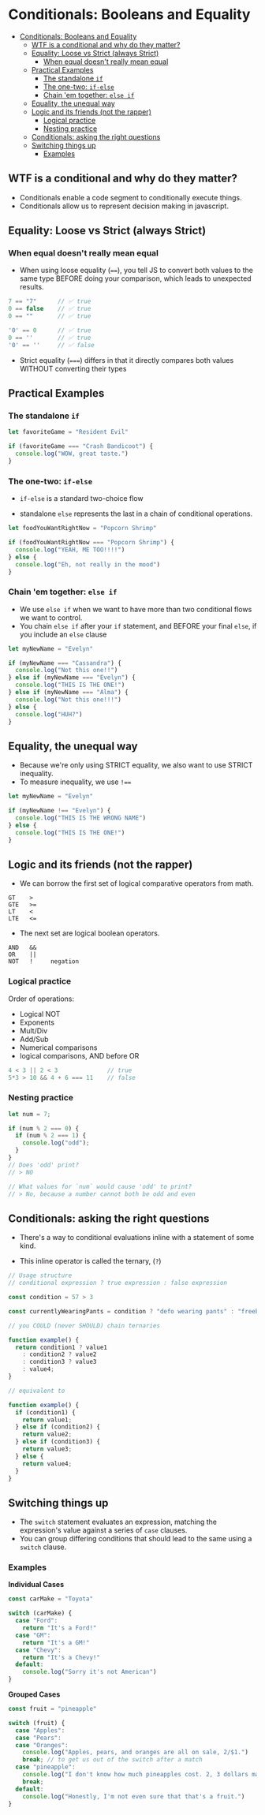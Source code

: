 # Conditionals: Booleans and Equality

- [Conditionals: Booleans and Equality](#conditionals-booleans-and-equality)
  - [WTF is a conditional and why do they matter?](#wtf-is-a-conditional-and-why-do-they-matter)
  - [Equality: Loose vs Strict (always Strict)](#equality-loose-vs-strict-always-strict)
    - [When equal doesn't really mean equal](#when-equal-doesnt-really-mean-equal)
  - [Practical Examples](#practical-examples)
    - [The standalone `if`](#the-standalone-if)
    - [The one-two: `if-else`](#the-one-two-if-else)
    - [Chain 'em together: `else if`](#chain-em-together-else-if)
  - [Equality, the unequal way](#equality-the-unequal-way)
  - [Logic and its friends (not the rapper)](#logic-and-its-friends-not-the-rapper)
    - [Logical practice](#logical-practice)
    - [Nesting practice](#nesting-practice)
  - [Conditionals: asking the right questions](#conditionals-asking-the-right-questions)
  - [Switching things up](#switching-things-up)
    - [Examples](#examples)

## WTF is a conditional and why do they matter?

- Conditionals enable a code segment to conditionally execute things.
- Conditionals allow us to represent decision making in javascript.

## Equality: Loose vs Strict (always Strict)

### When equal doesn't really mean equal

- When using loose equality (`==`), you tell JS to convert both values to the same type BEFORE doing your comparison, which leads to unexpected results.

```js
7 == "7"      // ✅ true
0 == false    // ✅ true
0 == ""       // ✅ true

'0' == 0      // ✅ true
0 == ''       // ✅ true
'0' == ''     // ✅ false
```

- Strict equality (`===`) differs in that it directly compares both values WITHOUT converting their types 

## Practical Examples

### The standalone `if`

```js
let favoriteGame = "Resident Evil"

if (favoriteGame === "Crash Bandicoot") {
  console.log("WOW, great taste.")
}
```

### The one-two: `if-else`

- `if-else` is a standard two-choice flow

- standalone `else` represents the last in a chain of conditional operations.

```js
let foodYouWantRightNow = "Popcorn Shrimp"

if (foodYouWantRightNow === "Popcorn Shrimp") {
  console.log("YEAH, ME TOO!!!!")
} else {
  console.log("Eh, not really in the mood")
}
```

### Chain 'em together: `else if`

- We use `else if` when we want to have more than two conditional flows we want to control.
- You chain `else if` after your `if` statement, and BEFORE your final `else`, if you include an `else` clause

```js
let myNewName = "Evelyn"

if (myNewName === "Cassandra") {
  console.log("Not this one!!")
} else if (myNewName === "Evelyn") {
  console.log("THIS IS THE ONE!")
} else if (myNewName === "Alma") {
  console.log("Not this one!!!")
} else {
  console.log("HUH?")
}
```

## Equality, the unequal way

- Because we're only using STRICT equality, we also want to use STRICT inequality.
- To measure inequality, we use `!==`

```js
let myNewName = "Evelyn"

if (myNewName !== "Evelyn") {
  console.log("THIS IS THE WRONG NAME")
} else {
  console.log("THIS IS THE ONE!")
}
```

## Logic and its friends (not the rapper)

- We can borrow the first set of logical comparative operators from math.

```
GT    >
GTE   >=
LT    <
LTE   <=
```

- The next set are logical boolean operators.

```
AND   &&
OR    ||
NOT   !     negation
```

### Logical practice

Order of operations:
  - Logical NOT
  - Exponents
  - Mult/Div
  - Add/Sub
  - Numerical comparisons
  - logical comparisons, AND before OR

```js
4 < 3 || 2 < 3              // true
5*3 > 10 && 4 + 6 === 11    // false
```

### Nesting practice

```js
let num = 7;

if (num % 2 === 0) {
  if (num % 2 === 1) {
    console.log("odd");
  }
}
// Does 'odd' print?
// > NO

// What values for `num` would cause 'odd' to print?
// > No, because a number cannot both be odd and even
```

## Conditionals: asking the right questions

- There's a way to conditional evaluations inline with a statement of some kind.

- This inline operator is called the ternary, (`?`)

```js
// Usage structure
// conditional expression ? true expression : false expression

const condition = 57 > 3

const currentlyWearingPants = condition ? "defo wearing pants" : "freeballing" 

// you COULD (never SHOULD) chain ternaries

function example() {
  return condition1 ? value1
    : condition2 ? value2
    : condition3 ? value3
    : value4;
}

// equivalent to

function example() {
  if (condition1) {
    return value1;
  } else if (condition2) {
    return value2;
  } else if (condition3) {
    return value3;
  } else {
    return value4;
  }
}
```

## Switching things up

- The `switch` statement evaluates an expression, matching the expression's value against a series of `case` clauses.
- You can group differing conditions that should lead to the same using a `switch` clause.

### Examples

**Individual Cases**

```js
const carMake = "Toyota"

switch (carMake) {
  case "Ford":
    return "It's a Ford!"
  case "GM":
    return "It's a GM!"
  case "Chevy":
    return "It's a Chevy!"
  default:
    console.log("Sorry it's not American")
}
```

**Grouped Cases**

```js
const fruit = "pineapple"

switch (fruit) {
  case "Apples":
  case "Pears":
  case "Oranges":
    console.log("Apples, pears, and oranges are all on sale, 2/$1.")
    break; // to get us out of the switch after a match
  case "pineapple":
    console.log("I don't know how much pineapples cost. 2, 3 dollars maybe??")
    break;
  default:
    console.log("Honestly, I'm not even sure that that's a fruit.")
}
```
